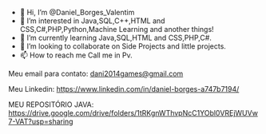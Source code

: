 - 👋 Hi, I’m @Daniel_Borges_Valentim
- 👀 I’m interested in Java,SQL,C++,HTML and CSS,C#,PHP,Python,Machine Learning and another things!
- 🌱 I’m currently learning Java,SQL,HTML and CSS,PHP,C#.
- 💞️ I’m looking to collaborate on Side Projects and little projects.
- 📫 How to reach me Call me in Pv.

Meu email para contato: dani2014games@gmail.com

Meu Linkedin: https://www.linkedin.com/in/daniel-borges-a747b7194/

MEU REPOSITÓRIO JAVA: https://drive.google.com/drive/folders/1tRKgnWThvpNcC1YObl0VREjWUVw7-VAT?usp=sharing
<!---
DEEPLERZERA/DEEPLERZERA is a ✨ special ✨ repository because its `README.md` (this file) appears on your GitHub profile.
You can click the Preview link to take a look at your changes.
--->
